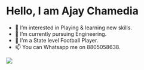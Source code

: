 <h1> Hello, I am Ajay Chamedia </h1>

- 👀 I’m interested in Playing & learning new skills.
- 🌱 I’m currently pursuing Engineering.
- 🌱 I'm a State level Football Player.
- 📫 You can Whatsapp me on 8805058638.
<img src="https://github-readme-stats.vercel.app/api?username=ajaychamedia&&show_icons=true&title_color=ffffff&icon_color=bb2acf&text_color=daf7dc&bg_color=151515"/>

